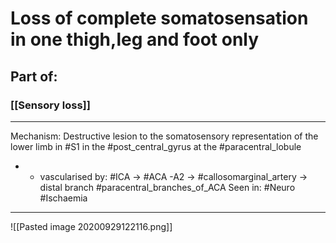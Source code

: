# Loss of complete somatosensation in one thigh,leg and foot only
## Part of:
### [[Sensory loss]]

---
Mechanism: Destructive lesion to the somatosensory representation of the lower limb in #S1 in the #post_central_gyrus at the #paracentral_lobule 
- - vascularised by: #ICA -> #ACA -A2 -> #callosomarginal_artery -> distal branch #paracentral_branches_of_ACA
Seen in: #Neuro #Ischaemia 

---

![[Pasted image 20200929122116.png]]